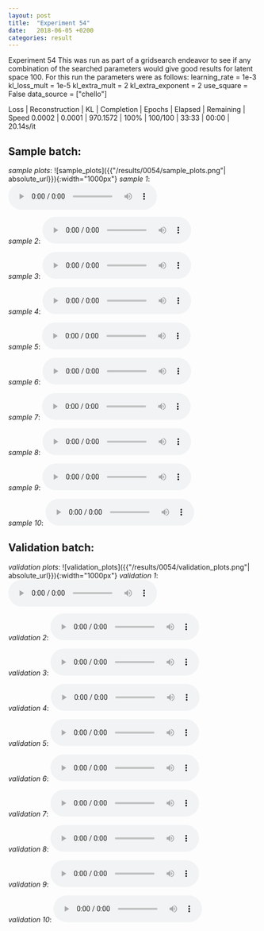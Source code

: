 ```yaml
---
layout: post
title:  "Experiment 54"
date:   2018-06-05 +0200
categories: result
---
```

Experiment 54
This was run as part of a gridsearch endeavor to see if any combination of the searched parameters would give good results for latent space 100.
For this run the parameters were as follows:
learning_rate = 1e-3
kl_loss_mult = 1e-5
kl_extra_mult = 2
kl_extra_exponent = 2
use_square = False
data_source = ["chello"]

Loss | Reconstruction | KL | Completion | Epochs | Elapsed | Remaining | Speed
0.0002 | 0.0001 | 970.1572 | 100% | 100/100 | 33:33 | 00:00 | 20.14s/it



## **Sample batch**:
_sample plots_:
![sample_plots]({{"/results/0054/sample_plots.png"| absolute_url}}){:width="1000px"}
_sample 1_:
<audio src="/ResultsOverview/results/0054/sample_1.wav" controls preload></audio>

_sample 2_:
<audio src="/ResultsOverview/results/0054/sample_2.wav" controls preload></audio>

_sample 3_:
<audio src="/ResultsOverview/results/0054/sample_3.wav" controls preload></audio>

_sample 4_:
<audio src="/ResultsOverview/results/0054/sample_4.wav" controls preload></audio>

_sample 5_:
<audio src="/ResultsOverview/results/0054/sample_5.wav" controls preload></audio>

_sample 6_:
<audio src="/ResultsOverview/results/0054/sample_6.wav" controls preload></audio>

_sample 7_:
<audio src="/ResultsOverview/results/0054/sample_7.wav" controls preload></audio>

_sample 8_:
<audio src="/ResultsOverview/results/0054/sample_8.wav" controls preload></audio>

_sample 9_:
<audio src="/ResultsOverview/results/0054/sample_9.wav" controls preload></audio>

_sample 10_:
<audio src="/ResultsOverview/results/0054/sample_10.wav" controls preload></audio>

## **Validation batch**:
_validation plots_:
![validation_plots]({{"/results/0054/validation_plots.png"| absolute_url}}){:width="1000px"}
_validation 1_:
<audio src="/ResultsOverview/results/0054/validation_1.wav" controls preload></audio>

_validation 2_:
<audio src="/ResultsOverview/results/0054/validation_2.wav" controls preload></audio>

_validation 3_:
<audio src="/ResultsOverview/results/0054/validation_3.wav" controls preload></audio>

_validation 4_:
<audio src="/ResultsOverview/results/0054/validation_4.wav" controls preload></audio>

_validation 5_:
<audio src="/ResultsOverview/results/0054/validation_5.wav" controls preload></audio>

_validation 6_:
<audio src="/ResultsOverview/results/0054/validation_6.wav" controls preload></audio>

_validation 7_:
<audio src="/ResultsOverview/results/0054/validation_7.wav" controls preload></audio>

_validation 8_:
<audio src="/ResultsOverview/results/0054/validation_8.wav" controls preload></audio>

_validation 9_:
<audio src="/ResultsOverview/results/0054/validation_9.wav" controls preload></audio>

_validation 10_:
<audio src="/ResultsOverview/results/0054/validation_10.wav" controls preload></audio>
